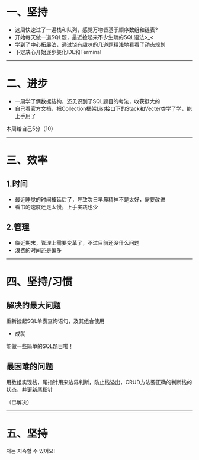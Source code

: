 # 一、坚持

- 这周快速过了一遍栈和队列，感觉万物皆基于顺序数组和链表?
- 开始每天做一道SQL题，最近捡起来不少生疏的SQL语法>_<
- 学到了中心拓展法，通过饶有趣味的几道题粗浅地看看了动态规划
- 下定决心开始逐步美化IDE和Terminal

****







# 二、进步

- 一周学了俩数据结构，还见识到了SQL题目的考法，收获挺大的
- 自己看官方文档，把Collection框架List接口下的Stack和Vecter类学了学，能上手用了

本周给自己5分（10）

****













# 三、效率



## 1.时间

- 最近睡觉的时间被延后了，导致次日早晨精神不是太好，需要改进
- 看书的速度还是太慢，上手实践也少





## 2.管理

- 临近期末，管理上需要变革了，不过目前还没什么问题
- 浪费的时间还是偏多

****











# 四、坚持/习惯



## 解决的最大问题

重新捡起SQL单表查询语句，及其组合使用



- 成就

能做一些简单的SQL题目啦！









## 最困难的问题

用数组实现栈，尾指针用来边界判断，防止栈溢出，CRUD方法要正确的判断栈的状态，并更新尾指针

（已解决）

****















# 五、坚持

저는 지속할 수 있어요!